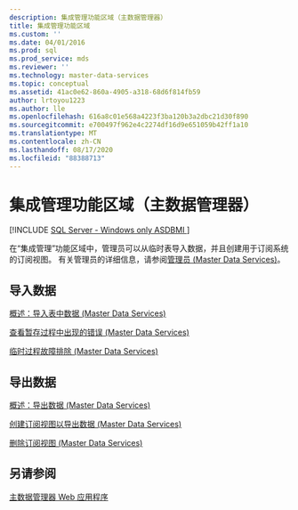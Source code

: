 ```yaml
---
description: 集成管理功能区域（主数据管理器）
title: 集成管理功能区域
ms.custom: ''
ms.date: 04/01/2016
ms.prod: sql
ms.prod_service: mds
ms.reviewer: ''
ms.technology: master-data-services
ms.topic: conceptual
ms.assetid: 41ac0e62-860a-4905-a318-68d6f814fb59
author: lrtoyou1223
ms.author: lle
ms.openlocfilehash: 616a8c01e568a4223f3ba120b3a2dbc21d30f890
ms.sourcegitcommit: e700497f962e4c2274df16d9e651059b42ff1a10
ms.translationtype: MT
ms.contentlocale: zh-CN
ms.lasthandoff: 08/17/2020
ms.locfileid: "88388713"
---
```

# <a name="integration-management-functional-area-master-data-manager"></a>集成管理功能区域（主数据管理器）

[!INCLUDE [SQL Server - Windows only ASDBMI  ](../includes/applies-to-version/sql-windows-only-asdbmi.md)]

  在“集成管理”功能区域中，管理员可以从临时表导入数据，并且创建用于订阅系统的订阅视图。 有关管理员的详细信息，请参阅[管理员 (Master Data Services)](../master-data-services/administrators-master-data-services.md)。  
  
## <a name="import-data"></a>导入数据  
 [概述：导入表中数据 (Master Data Services)](../master-data-services/overview-importing-data-from-tables-master-data-services.md)  
  
 [查看暂存过程中出现的错误 (Master Data Services)](../master-data-services/view-errors-that-occur-during-staging-master-data-services.md)  
  
 [临时过程故障排除 (Master Data Services)](https://social.technet.microsoft.com/wiki/contents/articles/troubleshooting-the-staging-process-master-data-services.aspx)  
  
## <a name="export-data"></a>导出数据  
 [概述：导出数据 (Master Data Services)](../master-data-services/overview-exporting-data-master-data-services.md)  
  
 [创建订阅视图以导出数据 (Master Data Services)](../master-data-services/create-a-subscription-view-to-export-data-master-data-services.md)  
  
 [删除订阅视图 &#40;Master Data Services&#41; ](../master-data-services/delete-a-subscription-view-master-data-services.md)  
  
## <a name="see-also"></a>另请参阅  
 [主数据管理器 Web 应用程序](../master-data-services/master-data-manager-web-application.md)  
  
  
